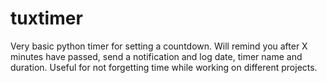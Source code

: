 # tuxtimer
Very basic python timer for setting a countdown.
Will remind you after X minutes have passed, send a notification and log date, timer name and duration.
Useful for not forgetting time while working on different projects.
